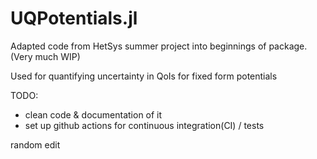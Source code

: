 # UQPotentials.jl

Adapted code from HetSys summer project into beginnings of package. (Very much WIP)

Used for quantifying uncertainty in QoIs for fixed form potentials

TODO: 
- clean code & documentation of it
- set up github actions for continuous integration(CI) / tests

random edit
